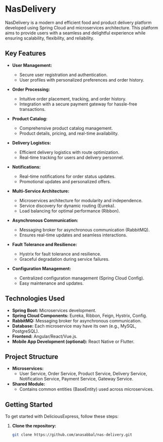 # NasDelivery

NasDelivery is a modern and efficient food and product delivery platform developed using Spring Cloud and microservices architecture. This platform aims to provide users with a seamless and delightful experience while ensuring scalability, flexibility, and reliability.

## Key Features

- **User Management:**
    - Secure user registration and authentication.
    - User profiles with personalized preferences and order history.

- **Order Processing:**
    - Intuitive order placement, tracking, and order history.
    - Integration with a secure payment gateway for hassle-free transactions.

- **Product Catalog:**
    - Comprehensive product catalog management.
    - Product details, pricing, and real-time availability.

- **Delivery Logistics:**
    - Efficient delivery logistics with route optimization.
    - Real-time tracking for users and delivery personnel.

- **Notifications:**
    - Real-time notifications for order status updates.
    - Promotional updates and personalized offers.

- **Multi-Service Architecture:**
    - Microservices architecture for modularity and independence.
    - Service discovery for dynamic routing (Eureka).
    - Load balancing for optimal performance (Ribbon).

- **Asynchronous Communication:**
    - Messaging broker for asynchronous communication (RabbitMQ).
    - Ensures real-time updates and seamless interactions.

- **Fault Tolerance and Resilience:**
    - Hystrix for fault tolerance and resilience.
    - Graceful degradation during service failures.

- **Configuration Management:**
    - Centralized configuration management (Spring Cloud Config).
    - Easy maintenance and updates.

## Technologies Used

- **Spring Boot:** Microservices development.
- **Spring Cloud Components:** Eureka, Ribbon, Feign, Hystrix, Config.
- **RabbitMQ:** Messaging broker for asynchronous communication.
- **Database:** Each microservice may have its own (e.g., MySQL, PostgreSQL).
- **Frontend:** Angular/React/Vue.js.
- **Mobile App Development (optional):** React Native or Flutter.

## Project Structure

- **Microservices:**
    - User Service, Order Service, Product Service, Delivery Service, Notification Service, Payment Service, Gateway Service.
- **Shared Module:**
    - Contains common entities (BaseEntity) used across microservices.

## Getting Started

To get started with DeliciousExpress, follow these steps:

1. **Clone the repository:**
   ```bash
   git clone https://github.com/anasabbal/nas-delivery.git
